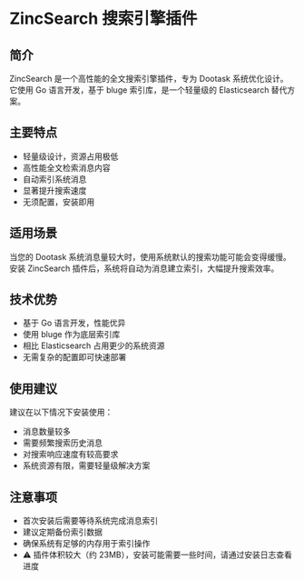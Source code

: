 # ZincSearch 搜索引擎插件

## 简介
ZincSearch 是一个高性能的全文搜索引擎插件，专为 Dootask 系统优化设计。它使用 Go 语言开发，基于 bluge 索引库，是一个轻量级的 Elasticsearch 替代方案。

## 主要特点
- 轻量级设计，资源占用极低
- 高性能全文检索消息内容
- 自动索引系统消息
- 显著提升搜索速度
- 无须配置，安装即用

## 适用场景
当您的 Dootask 系统消息量较大时，使用系统默认的搜索功能可能会变得缓慢。安装 ZincSearch 插件后，系统将自动为消息建立索引，大幅提升搜索效率。

## 技术优势
- 基于 Go 语言开发，性能优异
- 使用 bluge 作为底层索引库
- 相比 Elasticsearch 占用更少的系统资源
- 无需复杂的配置即可快速部署

## 使用建议
建议在以下情况下安装使用：
- 消息数量较多
- 需要频繁搜索历史消息
- 对搜索响应速度有较高要求
- 系统资源有限，需要轻量级解决方案

## 注意事项
- 首次安装后需要等待系统完成消息索引
- 建议定期备份索引数据
- 确保系统有足够的内存用于索引操作
- ⚠️ 插件体积较大（约 23MB），安装可能需要一些时间，请通过安装日志查看进度